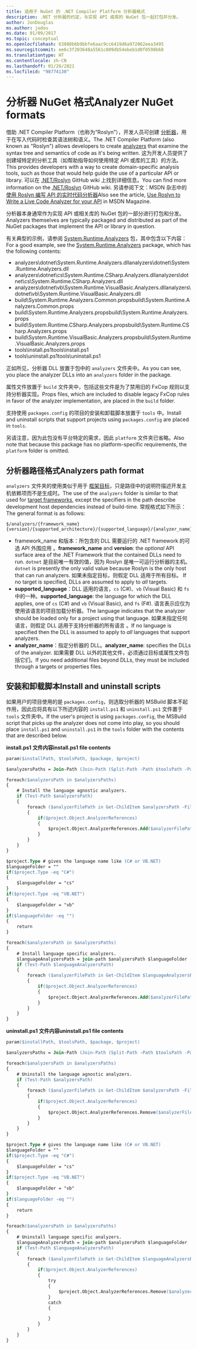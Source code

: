 ```yaml
---
title: 适用于 NuGet 的 .NET Compiler Platform 分析器格式
description: .NET 分析器的约定，与实现 API 或库的 NuGet 包一起打包并分发。
author: JonDouglas
ms.author: jodou
ms.date: 01/09/2017
ms.topic: conceptual
ms.openlocfilehash: 63880b6b9bbfe6aac9cc6419d6a972062eea3495
ms.sourcegitcommit: ee6c3f203648a5561c809db54ebeb1d0f0598b68
ms.translationtype: HT
ms.contentlocale: zh-CN
ms.lasthandoff: 01/26/2021
ms.locfileid: "98774130"
---
```

# <a name="analyzer-nuget-formats"></a><span data-ttu-id="eb6f1-103">分析器 NuGet 格式</span><span class="sxs-lookup"><span data-stu-id="eb6f1-103">Analyzer NuGet formats</span></span>

<span data-ttu-id="eb6f1-104">借助 .NET Compiler Platform（也称为“Roslyn”），开发人员可创建 [分析器](https://github.com/dotnet/roslyn/blob/master/docs/wiki/How-To-Write-a-C%23-Analyzer-and-Code-Fix.md)，用于在写入代码时检查其语法树和语义。</span><span class="sxs-lookup"><span data-stu-id="eb6f1-104">The .NET Compiler Platform (also known as "Roslyn") allows developers to create [analyzers](https://github.com/dotnet/roslyn/blob/master/docs/wiki/How-To-Write-a-C%23-Analyzer-and-Code-Fix.md) that examine the syntax tree and semantics of code as it's being written.</span></span> <span data-ttu-id="eb6f1-105">这为开发人员提供了创建域特定的分析工具（如帮助指导如何使用特定 API 或库的工具）的方法。</span><span class="sxs-lookup"><span data-stu-id="eb6f1-105">This provides developers with a way to create domain-specific analysis tools, such as those that would help guide the use of a particular API or library.</span></span> <span data-ttu-id="eb6f1-106">可以在 [.NET/Roslyn](https://github.com/dotnet/roslyn/wiki) GitHub wiki 上找到详细信息。</span><span class="sxs-lookup"><span data-stu-id="eb6f1-106">You can find more information on the [.NET/Roslyn](https://github.com/dotnet/roslyn/wiki) GitHub wiki.</span></span> <span data-ttu-id="eb6f1-107">另请参阅下文：MSDN 杂志中的[使用 Roslyn 编写 API 的实时代码分析器](/archive/msdn-magazine/2014/special-issue/csharp-and-visual-basic-use-roslyn-to-write-a-live-code-analyzer-for-your-api)</span><span class="sxs-lookup"><span data-stu-id="eb6f1-107">Also see the article, [Use Roslyn to Write a Live Code Analyzer for your API](/archive/msdn-magazine/2014/special-issue/csharp-and-visual-basic-use-roslyn-to-write-a-live-code-analyzer-for-your-api) in MSDN Magazine.</span></span>

<span data-ttu-id="eb6f1-108">分析器本身通常作为实现 API 或相关库的 NuGet 包的一部分进行打包和分发。</span><span class="sxs-lookup"><span data-stu-id="eb6f1-108">Analyzers themselves are typically packaged and distributed as part of the NuGet packages that implement the API or library in question.</span></span>

<span data-ttu-id="eb6f1-109">有关典型的示例，请参阅 [System.Runtime.Analyzers](https://www.nuget.org/packages/System.Runtime.Analyzers) 包，其中包含以下内容：</span><span class="sxs-lookup"><span data-stu-id="eb6f1-109">For a good example, see the [System.Runtime.Analyzers](https://www.nuget.org/packages/System.Runtime.Analyzers) package, which has the following contents:</span></span>

- <span data-ttu-id="eb6f1-110">analyzers\dotnet\System.Runtime.Analyzers.dll</span><span class="sxs-lookup"><span data-stu-id="eb6f1-110">analyzers\dotnet\System.Runtime.Analyzers.dll</span></span>
- <span data-ttu-id="eb6f1-111">analyzers\dotnet\cs\System.Runtime.CSharp.Analyzers.dll</span><span class="sxs-lookup"><span data-stu-id="eb6f1-111">analyzers\dotnet\cs\System.Runtime.CSharp.Analyzers.dll</span></span>
- <span data-ttu-id="eb6f1-112">analyzers\dotnet\vb\System.Runtime.VisualBasic.Analyzers.dll</span><span class="sxs-lookup"><span data-stu-id="eb6f1-112">analyzers\dotnet\vb\System.Runtime.VisualBasic.Analyzers.dll</span></span>
- <span data-ttu-id="eb6f1-113">build\System.Runtime.Analyzers.Common.props</span><span class="sxs-lookup"><span data-stu-id="eb6f1-113">build\System.Runtime.Analyzers.Common.props</span></span>
- <span data-ttu-id="eb6f1-114">build\System.Runtime.Analyzers.props</span><span class="sxs-lookup"><span data-stu-id="eb6f1-114">build\System.Runtime.Analyzers.props</span></span>
- <span data-ttu-id="eb6f1-115">build\System.Runtime.CSharp.Analyzers.props</span><span class="sxs-lookup"><span data-stu-id="eb6f1-115">build\System.Runtime.CSharp.Analyzers.props</span></span>
- <span data-ttu-id="eb6f1-116">build\System.Runtime.VisualBasic.Analyzers.props</span><span class="sxs-lookup"><span data-stu-id="eb6f1-116">build\System.Runtime.VisualBasic.Analyzers.props</span></span>
- <span data-ttu-id="eb6f1-117">tools\install.ps1</span><span class="sxs-lookup"><span data-stu-id="eb6f1-117">tools\install.ps1</span></span>
- <span data-ttu-id="eb6f1-118">tools\uninstall.ps1</span><span class="sxs-lookup"><span data-stu-id="eb6f1-118">tools\uninstall.ps1</span></span>

<span data-ttu-id="eb6f1-119">正如所见，分析器 DLL 放置于包中的 `analyzers` 文件夹中。</span><span class="sxs-lookup"><span data-stu-id="eb6f1-119">As you can see, you place the analyzer DLLs into an `analyzers` folder in the package.</span></span>

<span data-ttu-id="eb6f1-120">属性文件放置于 `build` 文件夹中，包括这些文件是为了禁用旧的 FxCop 规则以支持分析器实现。</span><span class="sxs-lookup"><span data-stu-id="eb6f1-120">Props files, which are included to disable legacy FxCop rules in favor of the analyzer implementation, are placed in the `build` folder.</span></span>

<span data-ttu-id="eb6f1-121">支持使用 `packages.config` 的项目的安装和卸载脚本放置于 `tools` 中。</span><span class="sxs-lookup"><span data-stu-id="eb6f1-121">Install and uninstall scripts that support projects using `packages.config` are placed in `tools`.</span></span>

<span data-ttu-id="eb6f1-122">另请注意，因为此包没有平台特定的需求，因此 `platform` 文件夹已省略。</span><span class="sxs-lookup"><span data-stu-id="eb6f1-122">Also note that because this package has no platform-specific requirements, the `platform` folder is omitted.</span></span>


## <a name="analyzers-path-format"></a><span data-ttu-id="eb6f1-123">分析器路径格式</span><span class="sxs-lookup"><span data-stu-id="eb6f1-123">Analyzers path format</span></span>

<span data-ttu-id="eb6f1-124">`analyzers` 文件夹的使用类似于用于 [框架目标](../create-packages/supporting-multiple-target-frameworks.md)，只是路径中的说明符描述开发主机依赖项而不是生成时。</span><span class="sxs-lookup"><span data-stu-id="eb6f1-124">The use of the `analyzers` folder is similar to that used for [target frameworks](../create-packages/supporting-multiple-target-frameworks.md), except the specifiers in the path describe development host dependencies instead of build-time.</span></span> <span data-ttu-id="eb6f1-125">常规格式如下所示：</span><span class="sxs-lookup"><span data-stu-id="eb6f1-125">The general format is as follows:</span></span>

```
$/analyzers/{framework_name}{version}/{supported_architecture}/{supported_language}/{analyzer_name}.dll
```

- <span data-ttu-id="eb6f1-126">framework_name 和版本：所包含的 DLL 需要运行的 .NET framework 的可选 API 外围应用    。</span><span class="sxs-lookup"><span data-stu-id="eb6f1-126">**framework_name** and **version**: the *optional* API surface area of the .NET Framework that the contained DLLs need to run.</span></span> <span data-ttu-id="eb6f1-127">`dotnet` 是目前唯一有效的值，因为 Roslyn 是唯一可运行分析器的主机。</span><span class="sxs-lookup"><span data-stu-id="eb6f1-127">`dotnet` is presently the only valid value because Roslyn is the only host that can run analyzers.</span></span> <span data-ttu-id="eb6f1-128">如果未指定目标，则假定 DLL 适用于所有目标。 </span><span class="sxs-lookup"><span data-stu-id="eb6f1-128">If no target is specified, DLLs are assumed to apply to *all* targets.</span></span>
- <span data-ttu-id="eb6f1-129">**supported_language**：DLL 适用的语言，`cs` (C#)、`vb` (Visual Basic) 和 `fs` 中的一种。</span><span class="sxs-lookup"><span data-stu-id="eb6f1-129">**supported_language**: the language for which the DLL applies, one of `cs` (C#) and `vb` (Visual Basic), and `fs` (F#).</span></span> <span data-ttu-id="eb6f1-130">语言表示应仅为使用该语言的项目加载分析器。</span><span class="sxs-lookup"><span data-stu-id="eb6f1-130">The language indicates that the analyzer should be loaded only for a project using that language.</span></span> <span data-ttu-id="eb6f1-131">如果未指定任何语言，则假定 DLL 适用于支持分析器的所有语言  。</span><span class="sxs-lookup"><span data-stu-id="eb6f1-131">If no language is specified then the DLL is assumed to apply to *all* languages that support analyzers.</span></span>
- <span data-ttu-id="eb6f1-132">**analyzer_name**：指定分析器的 DLL。</span><span class="sxs-lookup"><span data-stu-id="eb6f1-132">**analyzer_name**: specifies the DLLs of the analyzer.</span></span> <span data-ttu-id="eb6f1-133">如果需要 DLL 以外的其他文件，必须通过目标或属性文件包括它们。</span><span class="sxs-lookup"><span data-stu-id="eb6f1-133">If you need additional files beyond DLLs, they must be included through a targets or properties files.</span></span>


## <a name="install-and-uninstall-scripts"></a><span data-ttu-id="eb6f1-134">安装和卸载脚本</span><span class="sxs-lookup"><span data-stu-id="eb6f1-134">Install and uninstall scripts</span></span>

<span data-ttu-id="eb6f1-135">如果用户的项目使用的是 `packages.config`，则选取分析器的 MSBuild 脚本不起作用，因此应将具有以下所述内容的 `install.ps1` 和 `uninstall.ps1` 文件置于 `tools` 文件夹中。</span><span class="sxs-lookup"><span data-stu-id="eb6f1-135">If the user's project is using `packages.config`, the MSBuild script that picks up the analyzer does not come into play, so you should place `install.ps1` and `uninstall.ps1` in the `tools` folder with the contents that are described below.</span></span>

<span data-ttu-id="eb6f1-136">**install.ps1 文件内容**</span><span class="sxs-lookup"><span data-stu-id="eb6f1-136">**install.ps1 file contents**</span></span>

```ps
param($installPath, $toolsPath, $package, $project)

$analyzersPaths = Join-Path (Join-Path (Split-Path -Path $toolsPath -Parent) "analyzers" ) * -Resolve

foreach($analyzersPath in $analyzersPaths)
{
    # Install the language agnostic analyzers.
    if (Test-Path $analyzersPath)
    {
        foreach ($analyzerFilePath in Get-ChildItem $analyzersPath -Filter *.dll)
        {
            if($project.Object.AnalyzerReferences)
            {
                $project.Object.AnalyzerReferences.Add($analyzerFilePath.FullName)
            }
        }
    }
}

$project.Type # gives the language name like (C# or VB.NET)
$languageFolder = ""
if($project.Type -eq "C#")
{
    $languageFolder = "cs"
}
if($project.Type -eq "VB.NET")
{
    $languageFolder = "vb"
}
if($languageFolder -eq "")
{
    return
}

foreach($analyzersPath in $analyzersPaths)
{
    # Install language specific analyzers.
    $languageAnalyzersPath = join-path $analyzersPath $languageFolder
    if (Test-Path $languageAnalyzersPath)
    {
        foreach ($analyzerFilePath in Get-ChildItem $languageAnalyzersPath -Filter *.dll)
        {
            if($project.Object.AnalyzerReferences)
            {
                $project.Object.AnalyzerReferences.Add($analyzerFilePath.FullName)
            }
        }
    }
}
```


<span data-ttu-id="eb6f1-137">**uninstall.ps1 文件内容**</span><span class="sxs-lookup"><span data-stu-id="eb6f1-137">**uninstall.ps1 file contents**</span></span>

```ps
param($installPath, $toolsPath, $package, $project)

$analyzersPaths = Join-Path (Join-Path (Split-Path -Path $toolsPath -Parent) "analyzers" ) * -Resolve

foreach($analyzersPath in $analyzersPaths)
{
    # Uninstall the language agnostic analyzers.
    if (Test-Path $analyzersPath)
    {
        foreach ($analyzerFilePath in Get-ChildItem $analyzersPath -Filter *.dll)
        {
            if($project.Object.AnalyzerReferences)
            {
                $project.Object.AnalyzerReferences.Remove($analyzerFilePath.FullName)
            }
        }
    }
}

$project.Type # gives the language name like (C# or VB.NET)
$languageFolder = ""
if($project.Type -eq "C#")
{
    $languageFolder = "cs"
}
if($project.Type -eq "VB.NET")
{
    $languageFolder = "vb"
}
if($languageFolder -eq "")
{
    return
}

foreach($analyzersPath in $analyzersPaths)
{
    # Uninstall language specific analyzers.
    $languageAnalyzersPath = join-path $analyzersPath $languageFolder
    if (Test-Path $languageAnalyzersPath)
    {
        foreach ($analyzerFilePath in Get-ChildItem $languageAnalyzersPath -Filter *.dll)
        {
            if($project.Object.AnalyzerReferences)
            {
                try
                {
                    $project.Object.AnalyzerReferences.Remove($analyzerFilePath.FullName)
                }
                catch
                {

                }
            }
        }
    }
}
```
